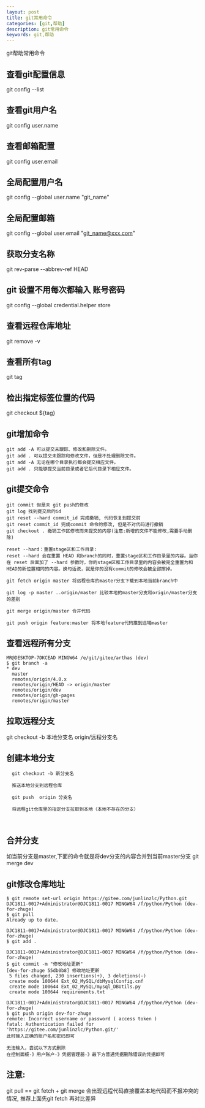 ```yaml
---
layout: post
title: git常用命令
categories: [git,帮助]
description: git常用命令
keywords: git,帮助
---
```


git帮助常用命令

## 查看git配置信息

git config --list

## 查看git用户名

git config user.name

## 查看邮箱配置

git config user.email

## 全局配置用户名

git config --global user.name "git_name"

## 全局配置邮箱

git config --global user.email "git_name@xxx.com"

## 获取分支名称

git rev-parse --abbrev-ref HEAD

## git 设置不用每次都输入 账号密码

git config --global credential.helper store

## 查看远程仓库地址

git remove -v 
## 查看所有tag
git tag 
## 检出指定标签位置的代码
git checkout ${tag} 

## git增加命令

```shell
git add -A 可以提交未跟踪、修改和删除文件。
git add . 可以提交未跟踪和修改文件，但是不处理删除文件。
git add -A 无论在哪个目录执行都会提交相应文件。
git add . 只能够提交当前目录或者它后代目录下相应文件。
```

## git提交命令

```shell
git commit 但是未 git push的修改
git log 找到提交后的id
git reset --hard commit_id 完成撤销, 代码恢复到提交前
git reset commit_id 完成commit 命令的修改, 但是不对代码进行撤销
git checkout . 撤销工作区修改而未提交的内容(注意:新增的文件不能修改,需要手动删除)

reset --hard：重置stage区和工作目录:
reset --hard 会在重置 HEAD 和branch的同时，重置stage区和工作目录里的内容。当你在 reset 后面加了 --hard 参数时，你的stage区和工作目录里的内容会被完全重置为和HEAD的新位置相同的内容。换句话说，就是你的没有commit的修改会被全部擦掉。

git fetch origin master 将远程仓库的master分支下载到本地当前branch中

git log -p master ..origin/master 比较本地的master分支和origin/master分支的差别

git merge origin/master 合并代码

git push origin feature:master 将本地feature代码推到远端master
```


## 查看远程所有分支

```shell
MR@DESKTOP-7DKCEAD MINGW64 /e/git/gitee/arthas (dev)
$ git branch -a
* dev
  master
  remotes/origin/4.0.x
  remotes/origin/HEAD -> origin/master
  remotes/origin/dev
  remotes/origin/gh-pages
  remotes/origin/master
```
## 拉取远程分支
git checkout -b 本地分支名 origin/远程分支名

##   创建本地分支
```shell 
  git checkout -b 新分支名
  
  推送本地分支到远程仓库
  
  git push  origin 分支名
  
  将远程git仓库里的指定分支拉取到本地（本地不存在的分支）
  
  
``` 
## 合并分支

如当前分支是master,下面的命令就是将dev分支的内容合并到当前master分支
git merge dev

## git修改仓库地址
```shell
$ git remote set-url origin https://gitee.com/junlinzlc/Python.git
DJC1811-0017+Administrator@DJC1811-0017 MINGW64 /f/python/Python (dev-for-zhuge)
$ git pull
Already up to date.

DJC1811-0017+Administrator@DJC1811-0017 MINGW64 /f/python/Python (dev-for-zhuge)
$ git add .

DJC1811-0017+Administrator@DJC1811-0017 MINGW64 /f/python/Python (dev-for-zhuge)
$ git commit -m "修改地址更新"
[dev-for-zhuge 55db0b8] 修改地址更新
 5 files changed, 230 insertions(+), 3 deletions(-)
 create mode 100644 Ext_02_MySQL/dbMysqlConfig.cnf
 create mode 100644 Ext_02_MySQL/mysql_DBUtils.py
 create mode 100644 requirements.txt

DJC1811-0017+Administrator@DJC1811-0017 MINGW64 /f/python/Python (dev-for-zhuge)
$ git push origin dev-for-zhuge
remote: Incorrect username or password ( access token )
fatal: Authentication failed for 'https://gitee.com/junlinzlc/Python.git/'
此时输入正确的账户名和密码即可  

无法输入，尝试以下方式删除
在控制面板-》用户账户-》凭据管理器-》最下方普通凭据删除错误的凭据即可

```

## 注意:
git pull == git fetch + git merge 会出现远程代码直接覆盖本地代码而不报冲突的情况, 推荐上面先git fetch 再对比差异
